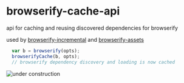 # browserify-cache-api

api for caching and reusing discovered dependencies for browserify

used by [browserify-incremental](https://github.com/jsdf/browserify-incremental)
and [browserify-assets](https://github.com/jsdf/browserify-assets)

```js
  var b = browserify(opts);
  browserifyCache(b, opts);
  // browserify dependency discovery and loading is now cached
```

![under construction](http://www.oocities.org/graphickid/3d-workl.gif)
